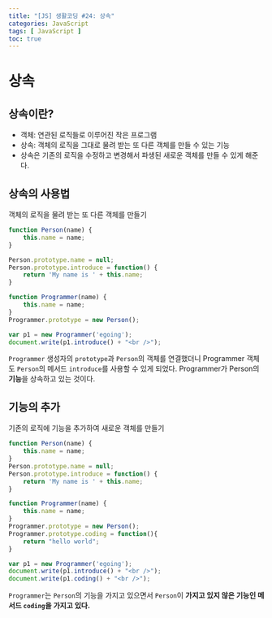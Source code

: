 ```yaml
---
title: "[JS] 생활코딩 #24: 상속"
categories: JavaScript
tags: [ JavaScript ]
toc: true
---
```


# 상속

## 상속이란?

- 객체: 연관된 로직들로 이루어진 작은 프로그램
- 상속: 객체의 로직을 그대로 물려 받는 또 다른 객체를 만들 수 있는 기능
- 상속은 기존의 로직을 수정하고 변경해서 파생된 새로운 객체를 만들 수 있게 해준다.



## 상속의 사용법

객체의 로직을 물려 받는 또 다른 객체를 만들기

```javascript
function Person(name) {
    this.name = name;
}

Person.prototype.name = null;
Person.prototype.introduce = function() {
    return 'My name is ' + this.name;
}

function Programmer(name) {
    this.name = name;
}
Programmer.prototype = new Person();

var p1 = new Programmer('egoing');
document.write(p1.introduce() + "<br />");
```

`Programmer` 생성자의 `prototype`과 `Person`의 객체를 연결했더니 Programmer 객체도 `Person`의 메서드 `introduce`를 사용할 수 있게 되었다. Programmer가 Person의 **기능**을 상속하고 있는 것이다. 

## 기능의 추가

기존의 로직에 기능을 추가하여 새로운 객체를 만들기

```javascript
function Person(name) {
    this.name = name;
}
Person.prototype.name = null;
Person.prototype.introduce = function() {
    return 'My name is ' + this.name;
}

function Programmer(name) {
    this.name = name;
}
Programmer.prototype = new Person();
Programmer.prototype.coding = function(){
    return "hello world";
}

var p1 = new Programmer('egoing');
document.write(p1.introduce() + "<br />");
document.write(p1.coding() + "<br />");
```

`Programmer`는 `Person`의 기능을 가지고 있으면서 `Person`이 **가지고 있지 않은 기능인 메서드 `coding`을 가지고 있다.**